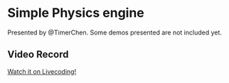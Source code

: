 # Simple Physics engine
Presented by @TimerChen. Some demos presented are not included yet.

## Video Record
[Watch it on Livecoding!](https://www.livecoding.tv/sjtug/videos/WomWX-sjtug)

